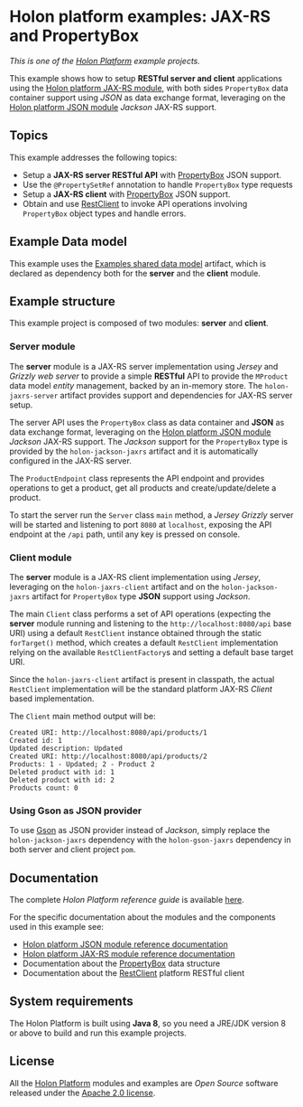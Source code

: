 # Holon platform examples: JAX-RS and PropertyBox

_This is one of the [Holon Platform](https://holon-platform.com) example projects._

This example shows how to setup __RESTful server and client__ applications using the [Holon platform JAX-RS module](https://github.com/holon-platform/holon-jaxrs), with both sides `PropertyBox` data container support using _JSON_ as data exchange format, leveraging on the [Holon platform JSON module](https://github.com/holon-platform/holon-json) _Jackson_ JAX-RS support.

## Topics

This example addresses the following topics:

* Setup a __JAX-RS server RESTful API__ with [PropertyBox](https://holon-platform.com/docs/current/reference/holon-core.html#PropertyBox) JSON support.
* Use the `@PropertySetRef` annotation to handle `PropertyBox` type requests
* Setup a __JAX-RS client__ with [PropertyBox](https://holon-platform.com/docs/current/reference/holon-core.html#PropertyBox) JSON support.
* Obtain and use [RestClient](https://holon-platform.com/docs/current/reference/holon-core.html#RestClient) to invoke API operations involving `PropertyBox` object types and handle errors.

## Example Data model

This example uses the [Examples shared data model](https://github.com/holon-platform/holon-examples/tree/master/model) artifact, which is declared as dependency both for the __server__ and the __client__ module.

## Example structure

This example project is composed of two modules: __server__ and __client__.

### Server module

The __server__ module is a JAX-RS server implementation using _Jersey_ and _Grizzly web server_ to provide a simple __RESTful__ API to provide the `MProduct` data model _entity_ management, backed by an in-memory store. The `holon-jaxrs-server` artifact provides support and dependencies for JAX-RS server setup.

The server API uses the `PropertyBox` class as data container and __JSON__ as data exchange format, leveraging on the [Holon platform JSON module](https://github.com/holon-platform/holon-json) _Jackson_ JAX-RS support. The _Jackson_ support for the `PropertyBox` type is provided by the `holon-jackson-jaxrs` artifact and it is automatically configured in the JAX-RS server.

The `ProductEndpoint` class represents the API endpoint and provides operations to get a product, get all products and create/update/delete a product.

To start the server run the `Server` class `main` method, a _Jersey Grizzly_ server will be started and listening to port `8080` at `localhost`, exposing the API endpoint at the `/api` path, until any key is pressed on console.

### Client module

The __server__ module is a JAX-RS client implementation using _Jersey_, leveraging on the `holon-jaxrs-client` artifact and on the `holon-jackson-jaxrs` artifact for `PropertyBox` type __JSON__ support using  _Jackson_.

The main `Client` class performs a set of API operations (expecting the __server__ module running and listening to the `http://localhost:8080/api` base URI) using a default `RestClient` instance obtained through the static `forTarget()` method, which creates a default `RestClient` implementation relying on the available `RestClientFactory`s and setting a default base target URI.

Since the `holon-jaxrs-client` artifact is present in classpath, the actual `RestClient` implementation will be the standard platform JAX-RS _Client_ based implementation. 

The `Client` main method output will be:

```text
Created URI: http://localhost:8080/api/products/1
Created id: 1
Updated description: Updated
Created URI: http://localhost:8080/api/products/2
Products: 1 - Updated; 2 - Product 2
Deleted product with id: 1
Deleted product with id: 2
Products count: 0
```

### Using Gson as JSON provider

To use [Gson](https://github.com/google/gson) as JSON provider instead of _Jackson_, simply replace the `holon-jackson-jaxrs` dependency with the `holon-gson-jaxrs` dependency in both server and client project `pom`.

## Documentation

The complete _Holon Platform reference guide_ is available [here](https://holon-platform.com/docs/current/reference).

For the specific documentation about the modules and the components used in this example see:

* [Holon platform JSON module reference documentation](https://holon-platform.com/docs/current/reference/holon-json.html)
* [Holon platform JAX-RS module reference documentation](https://holon-platform.com/docs/current/reference/holon-jaxrs.html)
* Documentation about the [PropertyBox](https://holon-platform.com/docs/current/reference/holon-core.html#PropertyBox)  data structure
* Documentation about the [RestClient](https://holon-platform.com/docs/current/reference/holon-core.html#RestClient) platform RESTful client

## System requirements

The Holon Platform is built using __Java 8__, so you need a JRE/JDK version 8 or above to build and run this example projects.

## License

All the [Holon Platform](https://holon-platform.com) modules and examples are _Open Source_ software released under the [Apache 2.0 license](LICENSE.md).
